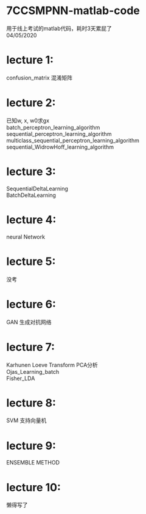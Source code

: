 # 7CCSMPNN-matlab-code
用于线上考试的matlab代码，耗时3天累屁了  
04/05/2020  
  
# lecture 1:
confusion_matrix 混淆矩阵  
  
# lecture 2:
已知w, x, w0求gx  
batch_perceptron_learning_algorithm  
sequential_perceptron_learning_algorithm  
multiclass_sequential_perceptron_learning_algorithm  
sequential_WidrowHoff_learning_algorithm  
  
# lecture 3:  
SequentialDeltaLearning  
BatchDeltaLearning  
  
# lecture 4:
neural Network  
  
# lecture 5:
没考  

# lecture 6:  
GAN 生成对抗网络  
  
# lecture 7:  
Karhunen Loeve Transform PCA分析  
Ojas_Learning_batch  
Fisher_LDA  
  
# lecture 8:  
SVM 支持向量机  
  
# lecture 9:  
ENSEMBLE METHOD  
  
# lecture 10:  
懒得写了  

